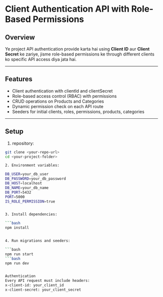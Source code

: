 # Client Authentication API with Role-Based Permissions

## Overview

Ye project API authentication provide karta hai using **Client ID** aur **Client Secret** ke zariye, jisme role-based permissions ke through different clients ko specific API access diya jata hai.

---

## Features

- Client authentication with clientId and clientSecret
- Role-based access control (RBAC) with permissions
- CRUD operations on Products and Categories
- Dynamic permission check on each API route
- Seeders for initial clients, roles, permissions, products, categories

---

## Setup

1. repository:

  ```bash
  git clone <your-repo-url>
  cd <your-project-folder>

2. Environment variables:

  DB_USER=your_db_user
  DB_PASSWORD=your_db_password
  DB_HOST=localhost
  DB_NAME=your_db_name
  DB_PORT=5432
  PORT=5000
  IS_ROLE_PERMISSION=true


3. Install dependencies:

  ```bash
  npm install


4. Run migrations and seeders:

  ```bash
  npm run start
  ```bash
  npm run dev


Authentication
Every API request must include headers:
x-client-id: your_client_id
x-client-secret: your_client_secret






